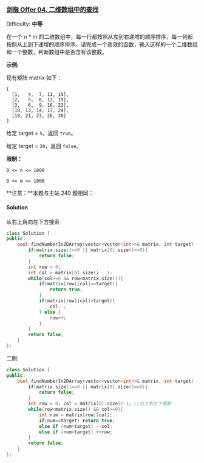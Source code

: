 ### [剑指 Offer 04\. 二维数组中的查找](https://leetcode-cn.com/problems/er-wei-shu-zu-zhong-de-cha-zhao-lcof/)

Difficulty: **中等**


在一个 n * m 的二维数组中，每一行都按照从左到右递增的顺序排序，每一列都按照从上到下递增的顺序排序。请完成一个高效的函数，输入这样的一个二维数组和一个整数，判断数组中是否含有该整数。

**示例:**

现有矩阵 matrix 如下：

```
[
  [1,   4,  7, 11, 15],
  [2,   5,  8, 12, 19],
  [3,   6,  9, 16, 22],
  [10, 13, 14, 17, 24],
  [18, 21, 23, 26, 30]
]
```

给定 target = `5`，返回 `true`。

给定 target = `20`，返回 `false`。

**限制：**

`0 <= n <= 1000`

`0 <= m <= 1000`

**注意：**本题与主站 240 题相同：


#### Solution
从右上角向左下方搜索

```cpp
​class Solution {
public:
    bool findNumberIn2DArray(vector<vector<int>>& matrix, int target) {
        if(matrix.size()==0 || matrix[0].size()==0){
            return false;
        }
        int row = 0;
        int col = matrix[0].size() - 1;
        while(col>=0 && row<matrix.size()){
            if(matrix[row][col]==target){
                return true;
            }
            if(matrix[row][col]>target){
                col--;
            } else {
                row++;
            }
        }
        return false;
    }
};
```


二刷:  
```cpp
class Solution {
public:
    bool findNumberIn2DArray(vector<vector<int>>& matrix, int target) {
        if(matrix.size()==0 || matrix[0].size()==0){
            return false;
        }
        int row = 0, col = matrix[0].size()-1; //右上到左下搜索
        while(row<matrix.size() && col>=0){
            int num = matrix[row][col];
            if(num==target) return true;
            else if (num>target) --col;
            else if (num<target) ++row;
        }
        return false;
    }
};
```